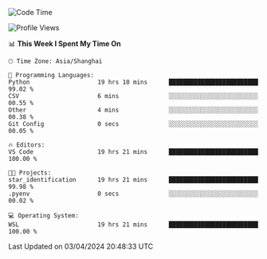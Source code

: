 <!--START_SECTION:waka-->
![Code Time](http://img.shields.io/badge/Code%20Time-1%2C595%20hrs%2055%20mins-blue)

![Profile Views](http://img.shields.io/badge/Profile%20Views-0-blue)

📊 **This Week I Spent My Time On** 

```text
🕑︎ Time Zone: Asia/Shanghai

💬 Programming Languages: 
Python                   19 hrs 10 mins      █████████████████████████   99.02 % 
CSV                      6 mins              ░░░░░░░░░░░░░░░░░░░░░░░░░   00.55 % 
Other                    4 mins              ░░░░░░░░░░░░░░░░░░░░░░░░░   00.38 % 
Git Config               0 secs              ░░░░░░░░░░░░░░░░░░░░░░░░░   00.05 % 

🔥 Editors: 
VS Code                  19 hrs 21 mins      █████████████████████████   100.00 % 

🐱‍💻 Projects: 
star_identification      19 hrs 21 mins      █████████████████████████   99.98 % 
.pyenv                   0 secs              ░░░░░░░░░░░░░░░░░░░░░░░░░   00.02 % 

💻 Operating System: 
WSL                      19 hrs 21 mins      █████████████████████████   100.00 % 
```


 Last Updated on 03/04/2024 20:48:33 UTC
<!--END_SECTION:waka-->